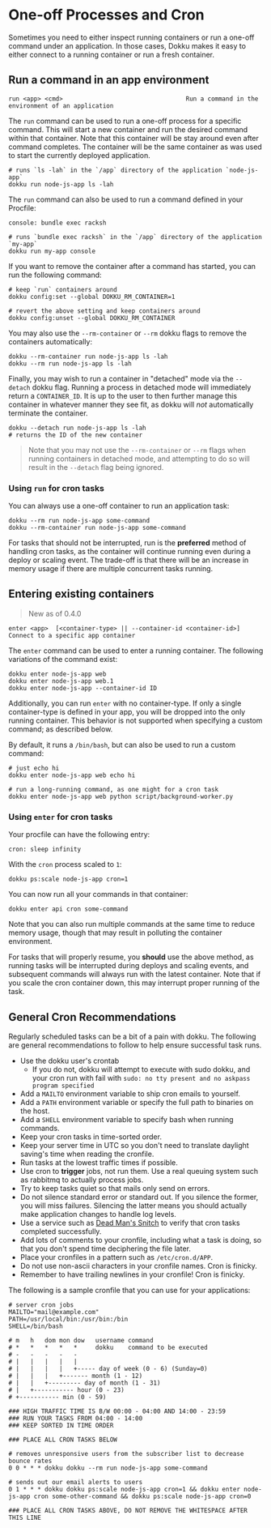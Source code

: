 # One-off Processes and Cron

Sometimes you need to either inspect running containers or run a one-off command under an application. In those cases, Dokku makes it easy to either connect to a running container or run a fresh container.

## Run a command in an app environment

```
run <app> <cmd>                                  Run a command in the environment of an application
```

The `run` command can be used to run a one-off process for a specific command. This will start a new container and run the desired command within that container. Note that this container will be stay around even after command completes. The container will be the same container as was used to start the currently deployed application.

```shell
# runs `ls -lah` in the `/app` directory of the application `node-js-app`
dokku run node-js-app ls -lah
```

The `run` command can also be used to run a command defined in your Procfile:

```
console: bundle exec racksh
```

```shell
# runs `bundle exec racksh` in the `/app` directory of the application `my-app`
dokku run my-app console
```

If you want to remove the container after a command has started, you can run the following command:

```shell
# keep `run` containers around
dokku config:set --global DOKKU_RM_CONTAINER=1

# revert the above setting and keep containers around
dokku config:unset --global DOKKU_RM_CONTAINER
```

You may also use the `--rm-container` or `--rm` dokku flags to remove the containers automatically:

```shell
dokku --rm-container run node-js-app ls -lah
dokku --rm run node-js-app ls -lah
```

Finally, you may wish to run a container in "detached" mode via the `--detach` dokku flag. Running a process in detached mode will immediately return a `CONTAINER_ID`. It is up to the user to then further manage this container in whatever manner they see fit, as dokku will *not* automatically terminate the container.

```shell
dokku --detach run node-js-app ls -lah
# returns the ID of the new container
```

> Note that you may not use the `--rm-container` or `--rm` flags when running containers in detached mode, and attempting to do so will result in the `--detach` flag being ignored.

### Using `run` for cron tasks

You can always use a one-off container to run an application task:

```shell
dokku --rm run node-js-app some-command
dokku --rm-container run node-js-app some-command
```

For tasks that should not be interrupted, run is the **preferred** method of handling cron tasks, as the container will continue running even during a deploy or scaling event. The trade-off is that there will be an increase in memory usage if there are multiple concurrent tasks running.

## Entering existing containers

> New as of 0.4.0

```
enter <app>  [<container-type> || --container-id <container-id>]   Connect to a specific app container
```

The `enter` command can be used to enter a running container. The following variations of the command exist:

```shell
dokku enter node-js-app web
dokku enter node-js-app web.1
dokku enter node-js-app --container-id ID
```

Additionally, you can run `enter` with no container-type. If only a single container-type is defined in your app, you will be dropped into the only running container. This behavior is not supported when specifying a custom command; as described below.

By default, it runs a `/bin/bash`, but can also be used to run a custom command:

```shell
# just echo hi
dokku enter node-js-app web echo hi

# run a long-running command, as one might for a cron task
dokku enter node-js-app web python script/background-worker.py
```

### Using `enter` for cron tasks

Your procfile can have the following entry:

```
cron: sleep infinity
```

With the `cron` process scaled to `1`:

```shell
dokku ps:scale node-js-app cron=1
```

You can now run all your commands in that container:

```shell
dokku enter api cron some-command
```

Note that you can also run multiple commands at the same time to reduce memory usage, though that may result in polluting the container environment.

For tasks that will properly resume, you **should** use the above method, as running tasks will be interrupted during deploys and scaling events, and subsequent commands will always run with the latest container. Note that if you scale the cron container down, this may interrupt proper running of the task.

## General Cron Recommendations

Regularly scheduled tasks can be a bit of a pain with dokku. The following are general recommendations to follow to help ensure successful task runs.

- Use the dokku user's crontab
  - If you do not, dokku will attempt to execute with sudo dokku, and your cron run with fail with `sudo: no tty present and no askpass program specified`
- Add a `MAILTO` environment variable to ship cron emails to yourself.
- Add a `PATH` environment variable or specify the full path to binaries on the host.
- Add a `SHELL` environment variable to specify bash when running commands.
- Keep your cron tasks in time-sorted order.
- Keep your server time in UTC so you don't need to translate daylight saving's time when reading the cronfile.
- Run tasks at the lowest traffic times if possible.
- Use cron to **trigger** jobs, not run them. Use a real queuing system such as rabbitmq to actually process jobs.
- Try to keep tasks quiet so that mails only send on errors.
- Do not silence standard error or standard out. If you silence the former, you will miss failures. Silencing the latter means you should actually make application changes to handle log levels.
- Use a service such as [Dead Man's Snitch](https://deadmanssnitch.com) to verify that cron tasks completed successfully.
- Add lots of comments to your cronfile, including what a task is doing, so that you don't spend time deciphering the file later.
- Place your cronfiles in a pattern such as `/etc/cron.d/APP`.
- Do not use non-ascii characters in your cronfile names. Cron is finicky.
- Remember to have trailing newlines in your cronfile! Cron is finicky.

The following is a sample cronfile that you can use for your applications:

```
# server cron jobs
MAILTO="mail@example.com"
PATH=/usr/local/bin:/usr/bin:/bin
SHELL=/bin/bash

# m   h   dom mon dow   username command
# *   *   *   *   *     dokku    command to be executed
# -   -   -   -   -
# |   |   |   |   |
# |   |   |   |   +----- day of week (0 - 6) (Sunday=0)
# |   |   |   +------- month (1 - 12)
# |   |   +--------- day of month (1 - 31)
# |   +----------- hour (0 - 23)
# +----------- min (0 - 59)

### HIGH TRAFFIC TIME IS B/W 00:00 - 04:00 AND 14:00 - 23:59
### RUN YOUR TASKS FROM 04:00 - 14:00
### KEEP SORTED IN TIME ORDER

### PLACE ALL CRON TASKS BELOW

# removes unresponsive users from the subscriber list to decrease bounce rates
0 0 * * * dokku dokku --rm run node-js-app some-command

# sends out our email alerts to users
0 1 * * * dokku dokku ps:scale node-js-app cron=1 && dokku enter node-js-app cron some-other-command && dokku ps:scale node-js-app cron=0

### PLACE ALL CRON TASKS ABOVE, DO NOT REMOVE THE WHITESPACE AFTER THIS LINE

```
